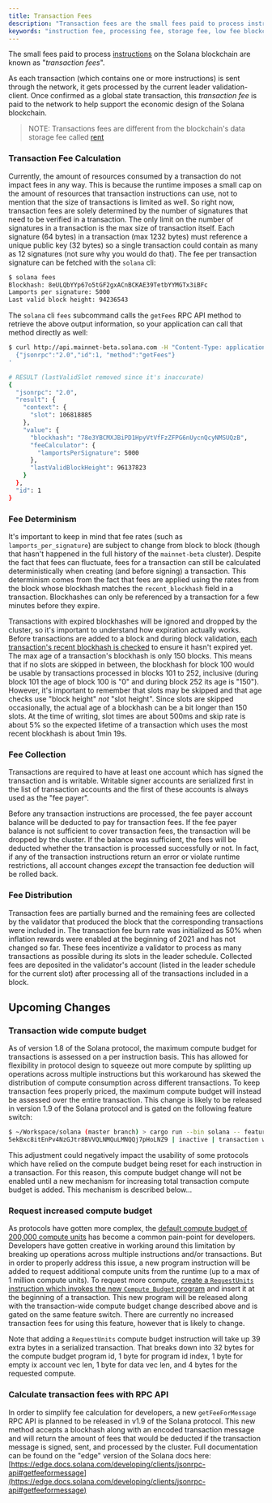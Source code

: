 ```yaml
---
title: Transaction Fees
description: "Transaction fees are the small fees paid to process instructions on the network. These fees are based on computation and an optional prioritization fee."
keywords: "instruction fee, processing fee, storage fee, low fee blockchain, gas, gwei, cheap network, affordable blockchain"
---
```


The small fees paid to process [instructions](./terminology.md#instruction) on the Solana blockchain are known as "_transaction fees_".

As each transaction (which contains one or more instructions) is sent through the network, it gets processed by the current leader validation-client. Once confirmed as a global state transaction, this _transaction fee_ is paid to the network to help support the economic design of the Solana blockchain.

> NOTE: Transactions fees are different from the blockchain's data storage fee called [rent](./../../learn/economics/rent.md)

### Transaction Fee Calculation

Currently, the amount of resources consumed by a transaction do not impact fees in any way. This is because the runtime imposes a small cap on the amount of resources that transaction instructions can use, not to mention that the size of transactions is limited as well. So right now, transaction fees are solely determined by the number of signatures that need to be verified in a transaction. The only limit on the number of signatures in a transaction is the max size of transaction itself. Each signature (64 bytes) in a transaction (max 1232 bytes) must reference a unique public key (32 bytes) so a single transaction could contain as many as 12 signatures (not sure why you would do that). The fee per transaction signature can be fetched with the `solana` cli:

```bash
$ solana fees
Blockhash: 8eULQbYYp67o5tGF2gxACnBCKAE39TetbYYMGTx3iBFc
Lamports per signature: 5000
Last valid block height: 94236543
```

The `solana` cli `fees` subcommand calls the `getFees` RPC API method to retrieve the above output information, so your application can call that method directly as well:

```bash
$ curl http://api.mainnet-beta.solana.com -H "Content-Type: application/json" -d '
  {"jsonrpc":"2.0","id":1, "method":"getFees"}
'

# RESULT (lastValidSlot removed since it's inaccurate)
{
  "jsonrpc": "2.0",
  "result": {
    "context": {
      "slot": 106818885
    },
    "value": {
      "blockhash": "78e3YBCMXJBiPD1HpyVtVfFzZFPG6nUycnQcyNMSUQzB",
      "feeCalculator": {
        "lamportsPerSignature": 5000
      },
      "lastValidBlockHeight": 96137823
    }
  },
  "id": 1
}
```

### Fee Determinism

It's important to keep in mind that fee rates (such as `lamports_per_signature`) are subject to change from block to block (though that hasn't happened in the full history of the `mainnet-beta` cluster). Despite the fact that fees can fluctuate, fees for a transaction can still be calculated deterministically when creating (and before signing) a transaction. This determinism comes from the fact that fees are applied using the rates from the block whose blockhash matches the `recent_blockhash` field in a transaction. Blockhashes can only be referenced by a transaction for a few minutes before they expire.

Transactions with expired blockhashes will be ignored and dropped by the cluster, so it's important to understand how expiration actually works. Before transactions are added to a block and during block validation, [each transaction's recent blockhash is checked](https://github.com/solana-labs/solana/blob/647aa926673e3df4443d8b3d9e3f759e8ca2c44b/runtime/src/bank.rs#L3482) to ensure it hasn't expired yet. The max age of a transaction's blockhash is only 150 blocks. This means that if no slots are skipped in between, the blockhash for block 100 would be usable by transactions processed in blocks 101 to 252, inclusive (during block 101 the age of block 100 is "0" and during block 252 its age is "150"). However, it's important to remember that slots may be skipped and that age checks use "block height" _not_ "slot height". Since slots are skipped occasionally, the actual age of a blockhash can be a bit longer than 150 slots. At the time of writing, slot times are about 500ms and skip rate is about 5% so the expected lifetime of a transaction which uses the most recent blockhash is about 1min 19s.

### Fee Collection

Transactions are required to have at least one account which has signed the transaction and is writable. Writable signer accounts are serialized first in the list of transaction accounts and the first of these accounts is always used as the "fee payer".

Before any transaction instructions are processed, the fee payer account balance will be deducted to pay for transaction fees. If the fee payer balance is not sufficient to cover transaction fees, the transaction will be dropped by the cluster. If the balance was sufficient, the fees will be deducted whether the transaction is processed successfully or not. In fact, if any of the transaction instructions return an error or violate runtime restrictions, all account changes _except_ the transaction fee deduction will be rolled back.

### Fee Distribution

Transaction fees are partially burned and the remaining fees are collected by the validator that produced the block that the corresponding transactions were included in. The transaction fee burn rate was initialized as 50% when inflation rewards were enabled at the beginning of 2021 and has not changed so far. These fees incentivize a validator to process as many transactions as possible during its slots in the leader schedule. Collected fees are deposited in the validator's account (listed in the leader schedule for the current slot) after processing all of the transactions included in a block.

## Upcoming Changes

### Transaction wide compute budget

As of version 1.8 of the Solana protocol, the maximum compute budget for transactions is assessed on a per instruction basis. This has allowed for flexibility in protocol design to squeeze out more compute by splitting up operations across multiple instructions but this workaround has skewed the distribution of compute consumption across different transactions. To keep transaction fees properly priced, the maximum compute budget will instead be assessed over the entire transaction. This change is likely to be released in version 1.9 of the Solana protocol and is gated on the following feature switch:

```bash
$ ~/Workspace/solana (master branch) > cargo run --bin solana -- feature status 5ekBxc8itEnPv4NzGJtr8BVVQLNMQuLMNQQj7pHoLNZ9 --url mainnet-beta
5ekBxc8itEnPv4NzGJtr8BVVQLNMQuLMNQQj7pHoLNZ9 | inactive | transaction wide compute cap
```

This adjustment could negatively impact the usability of some protocols which have relied on the compute budget being reset for each instruction in a transaction. For this reason, this compute budget change will not be enabled until a new mechanism for increasing total transaction compute budget is added. This mechanism is described below...

### Request increased compute budget

As protocols have gotten more complex, the [default compute budget of 200,000 compute units](https://github.com/solana-labs/solana/blob/647aa926673e3df4443d8b3d9e3f759e8ca2c44b/sdk/src/compute_budget.rs#L105) has become a common pain-point for developers. Developers have gotten creative in working around this limitation by breaking up operations across multiple instructions and/or transactions. But in order to properly address this issue, a new program instruction will be added to request additional compute units from the runtime (up to a max of 1 million compute units). To request more compute, [create a `RequestUnits` instruction which invokes the new `Compute Budget` program](https://github.com/solana-labs/solana/blob/647aa926673e3df4443d8b3d9e3f759e8ca2c44b/sdk/src/compute_budget.rs#L44) and insert it at the beginning of a transaction. This new program will be released along with the transaction-wide compute budget change described above and is gated on the same feature switch. There are currently no increased transaction fees for using this feature, however that is likely to change.

Note that adding a `RequestUnits` compute budget instruction will take up 39 extra bytes in a serialized transaction. That breaks down into 32 bytes for the compute budget program id, 1 byte for program id index, 1 byte for empty ix account vec len, 1 byte for data vec len, and 4 bytes for the requested compute.

### Calculate transaction fees with RPC API

In order to simplify fee calculation for developers, a new `getFeeForMessage` RPC API is planned to be released in v1.9 of the Solana protocol. This new method accepts a blockhash along with an encoded transaction message and will return the amount of fees that would be deducted if the transaction message is signed, sent, and processed by the cluster. Full documentation can be found on the "edge" version of the Solana docs here: [https://edge.docs.solana.com/developing/clients/jsonrpc-api#getfeeformessage](https://edge.docs.solana.com/developing/clients/jsonrpc-api#getfeeformessage)
